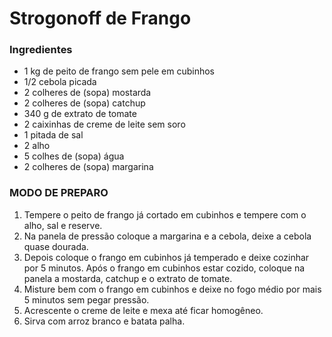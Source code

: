 # Strogonoff de Frango

### Ingredientes

- 1 kg de peito de frango sem pele em cubinhos
- 1/2 cebola picada
- 2 colheres de (sopa) mostarda
- 2 colheres de (sopa) catchup
- 340 g de extrato de tomate
- 2 caixinhas de creme de leite sem soro
- 1 pitada de sal
- 2 alho
- 5 colhes de (sopa) água
- 2 colheres de (sopa) margarina

### MODO DE PREPARO

1. Tempere o peito de frango já cortado em cubinhos e tempere com o alho, sal e reserve.
2. Na panela de pressão coloque a margarina e a cebola, deixe a cebola quase dourada.
3. Depois coloque o frango em cubinhos já temperado e deixe cozinhar por 5 minutos. Após o frango em cubinhos estar cozido, coloque na panela a mostarda, catchup e o extrato de tomate.
4. Misture bem com o frango em cubinhos e deixe no fogo médio por mais 5 minutos sem pegar pressão.
5. Acrescente o creme de leite e mexa até ficar homogêneo.
6. Sirva com arroz branco e batata palha.
